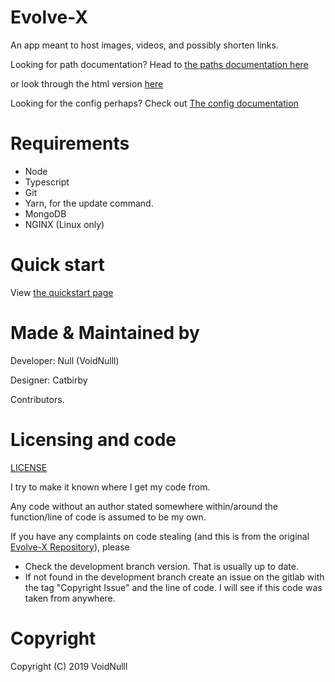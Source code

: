 # Evolve-X
An app meant to host images, videos, and possibly shorten links.

Looking for path documentation? Head to [the paths documentation here](./Paths.md)

or look through the html version [here](https://evolvex.docs.apiary.io/#)

Looking for the config perhaps? Check out [The config documentation](./Config.md)

# Requirements

- Node
- Typescript
- Git
- Yarn, for the update command.
- MongoDB
- NGINX (Linux only)

# Quick start

View [the quickstart page](./QuickStart.md)

# Made & Maintained by

Developer: Null (VoidNulll)

Designer: Catbirby

Contributors.

# Licensing and code

[LICENSE](https://www.gnu.org/licenses/agpl-3.0.html)

I try to make it known where I get my code from.

Any code without an author stated somewhere within/around the function/line of code is assumed to be my own.

If you have any complaints on code stealing (and this is from the original [Evolve-X Repository](https://gitlab.com/evolve-x/evolve-x)), please

- Check the development branch version. That is usually up to date.
- If not found in the development branch create an issue on the gitlab with the tag "Copyright Issue" and the line of code. I will see if this code was taken from anywhere.

# Copyright

Copyright (C) 2019 VoidNulll
